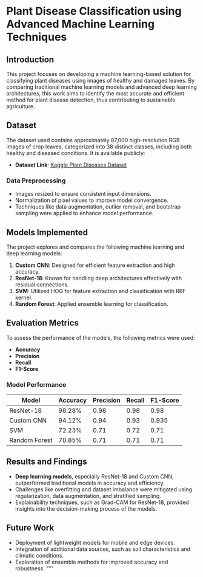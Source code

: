 
# Plant Disease Classification using Advanced Machine Learning Techniques

## Introduction
This project focuses on developing a machine learning-based solution for classifying plant diseases using images of healthy and damaged leaves. By comparing traditional machine learning models and advanced deep learning architectures, this work aims to identify the most accurate and efficient method for plant disease detection, thus contributing to sustainable agriculture.

## Dataset
The dataset used contains approximately 87,000 high-resolution RGB images of crop leaves, categorized into 38 distinct classes, including both healthy and diseased conditions. It is available publicly:
- **Dataset Link**: [Kaggle Plant Diseases Dataset](https://www.kaggle.com/datasets/vipoooool/new-plant-diseases-dataset)

### Data Preprocessing
- Images resized to ensure consistent input dimensions.
- Normalization of pixel values to improve model convergence.
- Techniques like data augmentation, outlier removal, and bootstrap sampling were applied to enhance model performance.

## Models Implemented
The project explores and compares the following machine learning and deep learning models:
1. **Custom CNN**: Designed for efficient feature extraction and high accuracy.
2. **ResNet-18**: Known for handling deep architectures effectively with residual connections.
3. **SVM**: Utilized HOG for feature extraction and classification with RBF kernel.
4. **Random Forest**: Applied ensemble learning for classification.

## Evaluation Metrics
To assess the performance of the models, the following metrics were used:
- **Accuracy**
- **Precision**
- **Recall**
- **F1-Score**

### Model Performance
| Model        | Accuracy  | Precision | Recall  | F1-Score |
|--------------|-----------|-----------|---------|----------|
| ResNet-18    | 98.28%    | 0.98      | 0.98    | 0.98     |
| Custom CNN   | 94.12%    | 0.94      | 0.93    | 0.935    |
| SVM          | 72.23%    | 0.71      | 0.72    | 0.71     |
| Random Forest| 70.85%    | 0.71      | 0.71    | 0.71     |

## Results and Findings
- **Deep learning models**, especially ResNet-18 and Custom CNN, outperformed traditional models in accuracy and efficiency.
- Challenges like overfitting and dataset imbalance were mitigated using regularization, data augmentation, and stratified sampling.
- Explainability techniques, such as Grad-CAM for ResNet-18, provided insights into the decision-making process of the models.

## Future Work
- Deployment of lightweight models for mobile and edge devices.
- Integration of additional data sources, such as soil characteristics and climatic conditions.
- Exploration of ensemble methods for improved accuracy and robustness.
"""
